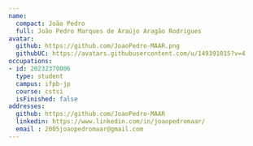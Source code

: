 ```yaml
---
name:
  compact: João Pedro
  full: João Pedro Marques de Araújo Aragão Rodrigues
avatar:
  github: https://github.com/JoaoPedro-MAAR.png
  githubUC: https://avatars.githubusercontent.com/u/149391015?v=4
occupations:
- id: 20232370006
  type: student
  campus: ifpb-jp
  course: cstsi
  isFinished: false
addresses:
  github: https://github.com/JoaoPedro-MAAR
  linkedin: https://www.linkedin.com/in/joaopedromaar/
  email : 2005joaopedromaar@gmail.com
---
```

